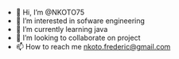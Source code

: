 - 👋 Hi, I’m @NKOTO75
- 👀 I’m interested in sofware engineering
- 🌱 I’m currently learning java
- 💞️ I’m looking to collaborate on project
- 📫 How to reach me nkoto.frederic@gmail.com

<!---
NKOTO75/NKOTO75 is a ✨ special ✨ repository because its `README.md` (this file) appears on your GitHub profile.
You can click the Preview link to take a look at your changes.
--->
